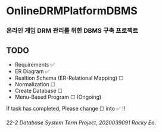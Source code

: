# OnlineDRMPlatformDBMS
### 온라인 게임 DRM 관리를 위한 DBMS 구축 프로젝트

## TODO
- Requirements ✅
- ER Diagram ✅
- Realtion Schema (ER-Relational Mapping) ☐
- Normalization ☐
- Create Database ☐
- Menu-Based Program ☐ (Ongoing)

If task has completed, Please change ☐ into ✅ !! 
###### 22-2 Database System Term Project, 2020039091 Rocky Eo.

